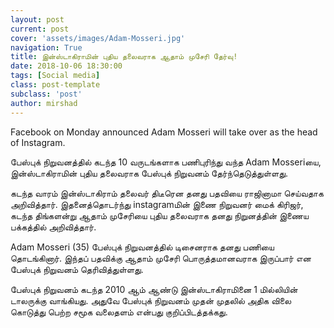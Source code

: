 ```yaml
---
layout: post
current: post
cover: 'assets/images/Adam-Mosseri.jpg'
navigation: True
title: இன்ஸ்டாகிராமின் புதிய தலைவராக ஆதாம் முசேரி தேர்வு!
date: 2018-10-06 18:30:00
tags: [Social media]
class: post-template
subclass: 'post'
author: mirshad
---
```

Facebook on Monday announced Adam Mosseri will take over as the head of Instagram.

பேஸ்புக் நிறுவனத்தில் கடந்த 10 வருடங்களாக பணிபுரிந்து வந்த Adam Mosseriயை, இன்ஸ்டாகிராமின் புதிய தலைவராக பேஸ்புக் நிறுவனம் தேர்ந்தெடுத்துள்ளது.

கடந்த வாரம் இன்ஸ்டாகிராம் தலைவர் திடீரென தனது பதவியை ராஜினாமா செய்வதாக அறிவித்தார். இதனைத்தொடர்ந்து instagramமின் இணை நிறுவனர் மைக் கிரிஜர், கடந்த திங்களன்று ஆதாம் முசேரியை புதிய தலைவராக தனது நிறுனத்தின் இணைய பக்கத்தில் அறிவித்தார்.

Adam Mosseri (35) பேஸ்புக் நிறுவனத்தில் டிசைனராக தனது பணியை தொடங்கினார். இந்தப் பதவிக்கு ஆதாம் முசேரி பொருத்தமானவராக இருப்பார் என பேஸ்புக் நிறுவனம் தெரிவித்துள்ளது.

பேஸ்புக் நிறுவனம் கடந்த 2010 ஆம் ஆண்டு இன்ஸ்டாகிராமினை 1 மில்லியின் டாலருக்கு வாங்கியது. அதுவே பேஸ்புக் நிறுவனம் முதன் முதலில் அதிக விலை கொடுத்து பெற்ற சமூக வலைதளம் என்பது குறிப்பிடத்தக்கது.
 